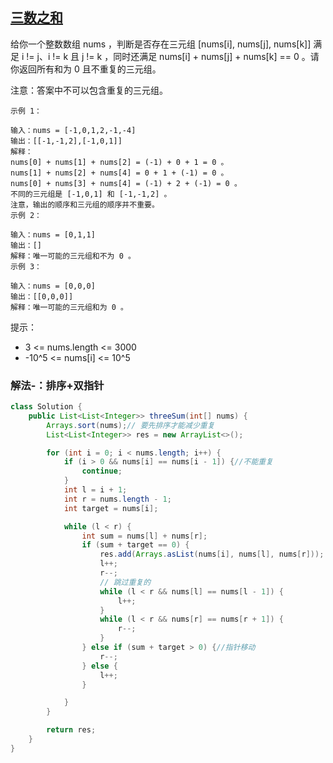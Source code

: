 ## [三数之和](https://leetcode.cn/problems/3sum/description/)

给你一个整数数组 nums ，判断是否存在三元组 [nums[i], nums[j], nums[k]] 满足 i != j、i != k 且 j != k ，同时还满足 nums[i] + nums[j] + nums[k] == 0 。请你返回所有和为 0 且不重复的三元组。

注意：答案中不可以包含重复的三元组。




````
示例 1：

输入：nums = [-1,0,1,2,-1,-4]
输出：[[-1,-1,2],[-1,0,1]]
解释：
nums[0] + nums[1] + nums[2] = (-1) + 0 + 1 = 0 。
nums[1] + nums[2] + nums[4] = 0 + 1 + (-1) = 0 。
nums[0] + nums[3] + nums[4] = (-1) + 2 + (-1) = 0 。
不同的三元组是 [-1,0,1] 和 [-1,-1,2] 。
注意，输出的顺序和三元组的顺序并不重要。
示例 2：

输入：nums = [0,1,1]
输出：[]
解释：唯一可能的三元组和不为 0 。
示例 3：

输入：nums = [0,0,0]
输出：[[0,0,0]]
解释：唯一可能的三元组和为 0 。
````

提示：

- 3 <= nums.length <= 3000
- -10^5 <= nums[i] <= 10^5

### 解法-：排序+双指针

````java
class Solution {
    public List<List<Integer>> threeSum(int[] nums) {
        Arrays.sort(nums);// 要先排序才能减少重复
        List<List<Integer>> res = new ArrayList<>();

        for (int i = 0; i < nums.length; i++) {
            if (i > 0 && nums[i] == nums[i - 1]) {//不能重复
                continue;
            }
            int l = i + 1;
            int r = nums.length - 1;
            int target = nums[i];

            while (l < r) {
                int sum = nums[l] + nums[r];
                if (sum + target == 0) {
                    res.add(Arrays.asList(nums[i], nums[l], nums[r]));
                    l++;
                    r--;
                    // 跳过重复的
                    while (l < r && nums[l] == nums[l - 1]) {
                        l++;
                    }
                    while (l < r && nums[r] == nums[r + 1]) {
                        r--;
                    }
                } else if (sum + target > 0) {//指针移动
                    r--;
                } else {
                    l++;
                }

            }
        }

        return res;
    }
}
````